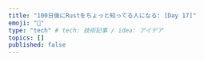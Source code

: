 ```yaml
---
title: "100日後にRustをちょっと知ってる人になる: [Day 17]"
emoji: "🦀"
type: "tech" # tech: 技術記事 / idea: アイデア
topics: []
published: false
---
```

